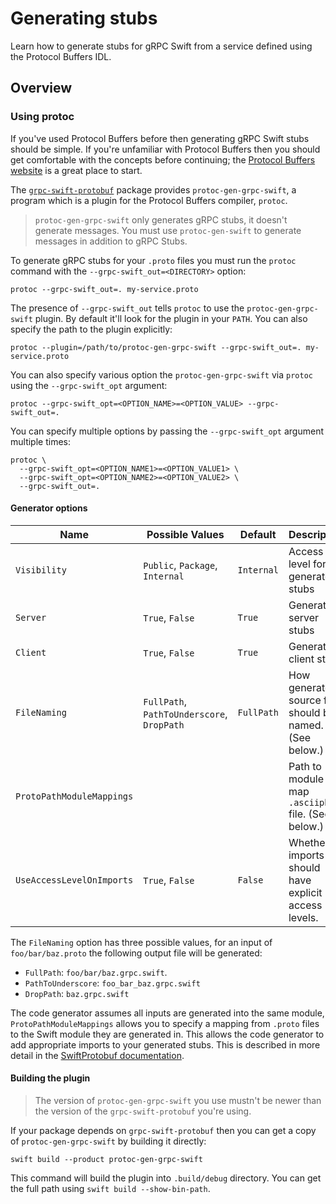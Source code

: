 # Generating stubs

Learn how to generate stubs for gRPC Swift from a service defined using the Protocol Buffers IDL.

## Overview

### Using protoc

If you've used Protocol Buffers before then generating gRPC Swift stubs should be simple. If you're
unfamiliar with Protocol Buffers then you should get comfortable with the concepts before
continuing; the [Protocol Buffers website](https://protobuf.dev/) is a great place to start.

The [`grpc-swift-protobuf`](https://github.com/grpc/grpc-swift-protobuf) package provides
`protoc-gen-grpc-swift`, a program which is a plugin for the Protocol Buffers compiler, `protoc`.

> `protoc-gen-grpc-swift` only generates gRPC stubs, it doesn't generate messages. You must use
> `protoc-gen-swift` to generate messages in addition to gRPC Stubs.

To generate gRPC stubs for your `.proto` files you must run the `protoc` command with
the `--grpc-swift_out=<DIRECTORY>` option:

```console
protoc --grpc-swift_out=. my-service.proto
```

The presence of `--grpc-swift_out` tells `protoc` to use the `protoc-gen-grpc-swift` plugin. By
default it'll look for the plugin in your `PATH`. You can also specify the path to the plugin
explicitly:

```console
protoc --plugin=/path/to/protoc-gen-grpc-swift --grpc-swift_out=. my-service.proto
```

You can also specify various option the `protoc-gen-grpc-swift` via `protoc` using
the `--grpc-swift_opt` argument:

```console
protoc --grpc-swift_opt=<OPTION_NAME>=<OPTION_VALUE> --grpc-swift_out=.
```

You can specify multiple options by passing the `--grpc-swift_opt` argument multiple times:

```console
protoc \
  --grpc-swift_opt=<OPTION_NAME1>=<OPTION_VALUE1> \
  --grpc-swift_opt=<OPTION_NAME2>=<OPTION_VALUE2> \
  --grpc-swift_out=.
```

#### Generator options

| Name                      | Possible Values                            | Default    | Description                                              |
|---------------------------|--------------------------------------------|------------|----------------------------------------------------------|
| `Visibility`              | `Public`, `Package`, `Internal`            | `Internal` | Access level for generated stubs                         |
| `Server`                  | `True`, `False`                            | `True`     | Generate server stubs                                    |
| `Client`                  | `True`, `False`                            | `True`     | Generate client stubs                                    |
| `FileNaming`              | `FullPath`, `PathToUnderscore`, `DropPath` | `FullPath` | How generated source files should be named. (See below.) |
| `ProtoPathModuleMappings` |                                            |            | Path to module map `.asciipb` file. (See below.)         |
| `UseAccessLevelOnImports` | `True`, `False`                            | `False`    | Whether imports should have explicit access levels.      |

The `FileNaming` option has three possible values, for an input of `foo/bar/baz.proto` the following
output file will be generated:
- `FullPath`: `foo/bar/baz.grpc.swift`.
- `PathToUnderscore`: `foo_bar_baz.grpc.swift`
- `DropPath`: `baz.grpc.swift`

The code generator assumes all inputs are generated into the same module, `ProtoPathModuleMappings`
allows you to specify a mapping from `.proto` files to the Swift module they are generated in. This
allows the code generator to add appropriate imports to your generated stubs. This is described in
more detail in the [SwiftProtobuf documentation](https://github.com/apple/swift-protobuf/blob/main/Documentation/PLUGIN.md).

#### Building the plugin

> The version of `protoc-gen-grpc-swift` you use mustn't be newer than the version of
> the `grpc-swift-protobuf` you're using.

If your package depends on `grpc-swift-protobuf` then you can get a copy of `protoc-gen-grpc-swift`
by building it directly:

```console
swift build --product protoc-gen-grpc-swift
```

This command will build the plugin into `.build/debug` directory. You can get the full path using
`swift build --show-bin-path`.
